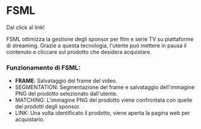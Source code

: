 # FSML
Dal click al link!

FSML ottimizza la gestione degli sponsor per film e serie TV su piattaforme di streaming. Grazie a questa tecnologia, l'utente può mettere in pausa il contenuto e cliccare sul prodotto che desidera acquistare.

### Funzionamento di FSML:
- **FRAME**: Salvataggio del frame del video.
- SEGMENTATION: Segmentazione del frame e salvataggio dell'immagine PNG del prodotto selezionato dall'utente.
- MATCHING: L'immagine PNG del prodotto viene confrontata con quelle dei prodotti degli sponsor.
- LINK: Una volta identificato il prodotto, viene aperta la pagina web per acquistarlo.
